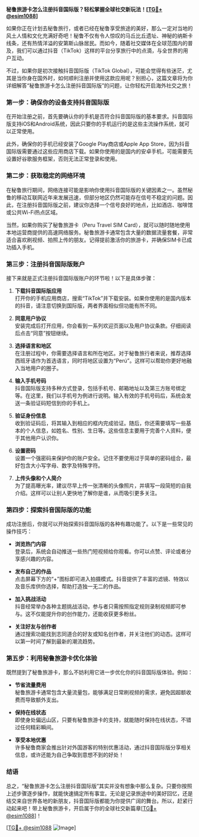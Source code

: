 **秘鲁旅游卡怎么注册抖音国际版？轻松掌握全球社交新玩法！[[TG💪+ @esim1088](https://t.me/s/esim1088)]**

如果你正在计划去秘鲁旅行，或者已经在秘鲁享受旅途的美好，那么一定对当地的风土人情和文化充满好奇吧！秘鲁不仅有令人惊叹的马丘比丘遗址、神秘的纳斯卡线条，还有热情洋溢的安第斯山脉居民。而如今，随着社交媒体在全球范围内的普及，我们可以通过抖音（TikTok）这样的平台分享旅行中的点滴，与全世界的用户互动。

不过，如果你是初次接触抖音国际版（TikTok Global），可能会觉得有些迷茫，尤其是当你身在国外时，如何顺利注册并使用这款应用呢？别担心，这篇文章将为你详细解答“秘鲁旅游卡怎么注册抖音国际版”的问题，让你轻松开启海外社交之旅！

### **第一步：确保你的设备支持抖音国际版**
在开始注册之前，首先要确认你的手机是否符合抖音国际版的基本要求。抖音国际版支持iOS和Android系统，因此只要你的手机运行的是这些主流操作系统，就可以正常使用。

此外，确保你的手机已经安装了Google Play商店或Apple App Store，因为抖音国际版需要通过这些应用商店下载。如果你使用的是国内的安卓手机，可能需要先设置好谷歌服务框架，否则无法正常登录和使用。

### **第二步：获取稳定的网络环境**
在秘鲁旅行期间，网络连接可能是影响你使用抖音国际版的关键因素之一。虽然秘鲁的移动互联网近年来发展迅速，但部分地区仍然可能存在信号不稳定的问题。因此，在注册抖音国际版之前，建议你选择一个信号良好的地点，比如酒店、咖啡馆或公共Wi-Fi热点区域。

当然，如果你购买了秘鲁旅游卡（Peru Travel SIM Card），就可以随时随地使用本地运营商提供的高速网络服务。秘鲁旅游卡通常包含大量的数据流量套餐，非常适合喜欢刷视频、拍照上传的朋友。记得提前激活你的旅游卡，并确保SIM卡已成功插入手机。

### **第三步：注册抖音国际版账户**
接下来就是正式注册抖音国际版账户的环节啦！以下是具体步骤：

1. **下载抖音国际版应用**  
   打开你的手机应用商店，搜索“TikTok”并下载安装。如果你使用的是国内版本的抖音，请注意切换到国际版，两者界面相似但功能有所不同。

2. **同意用户协议**  
   安装完成后打开应用，你会看到一系列欢迎页面以及用户协议条款。仔细阅读后点击“同意”按钮继续。

3. **选择语言和地区**  
   在注册过程中，你需要选择语言和所在地区。对于秘鲁旅行者来说，推荐选择西班牙语作为首选语言，同时将地区设置为“Perú”。这样可以帮助你更好地融入当地用户的圈子。

4. **输入手机号码**  
   抖音国际版支持多种方式登录，包括手机号、邮箱地址以及第三方账号绑定等。在这里，我们以手机号为例进行说明。输入有效的手机号码后，系统会发送一条验证码短信到你的手机上。

5. **验证身份信息**  
   收到验证码后，将其输入到相应的框内完成验证。随后，你还需要填写一些基本的个人信息，如姓名、性别、生日等。这些信息主要用于完善个人资料，便于其他用户认识你。

6. **设置密码**  
   设置一个强密码来保护你的账户安全。记住不要使用过于简单的密码组合，最好包含大小写字母、数字及特殊字符。

7. **上传头像和个人简介**  
   为了提高曝光率，建议尽早上传一张清晰的头像照片，并填写一段简短的自我介绍。这样可以让别人更快地了解你是谁，从而吸引更多关注。

### **第四步：探索抖音国际版的功能**
成功注册后，你就可以开始探索抖音国际版的各种有趣功能了。以下是一些常见的操作技巧：

- **浏览热门内容**  
  登录后，系统会自动推送一些热门短视频给你观看。你可以点赞、评论或者分享感兴趣的内容。

- **发布自己的作品**  
  点击屏幕下方的“+”图标即可进入拍摄模式。抖音提供了丰富的滤镜、特效以及音乐库供你选择，帮助打造独一无二的作品。

- **加入挑战活动**  
  抖音经常举办各种主题挑战活动，参与者只需按照指定规则录制视频即可参与。这不仅能提升你的创作能力，还能收获更多粉丝。

- **关注好友与创作者**  
  通过搜索功能找到志同道合的好友或知名创作者，并关注他们的动态。这样可以第一时间了解到最新的潮流趋势。

### **第五步：利用秘鲁旅游卡优化体验**
既然提到了秘鲁旅游卡，那么不妨利用它进一步优化你的抖音国际版体验。例如：

- **节省流量费用**  
  秘鲁旅游卡通常包含大量流量包，能够满足日常刷视频的需求，避免因超额收费而导致额外支出。

- **保持在线状态**  
  即使身处偏远山区，只要有秘鲁旅游卡的支持，就能随时保持在线状态，不错过任何精彩瞬间。

- **享受本地优惠**  
  许多秘鲁商家会推出针对外国游客的特别优惠活动，通过抖音国际版分享相关信息，或许还能为自己争取到意想不到的好处！

### **结语**
总之，“秘鲁旅游卡怎么注册抖音国际版”其实并没有想象中那么复杂。只要你按照上述步骤逐步操作，就能快速搞定所有事宜。无论是记录旅途中的美好回忆，还是结交来自世界各地的新朋友，抖音国际版都能为你提供广阔的舞台。所以，赶紧行动起来吧！带上秘鲁旅游卡，开启属于你的全球社交新篇章[[TG💪+ @esim1088](https://t.me/s/esim1088)]！

[[TG💪+ @esim1088](https://t.me/s/esim1088) ![Image](https://i.postimg.cc/4NQfJmqS/Snipaste-2025-05-13-00-14-12.png)]